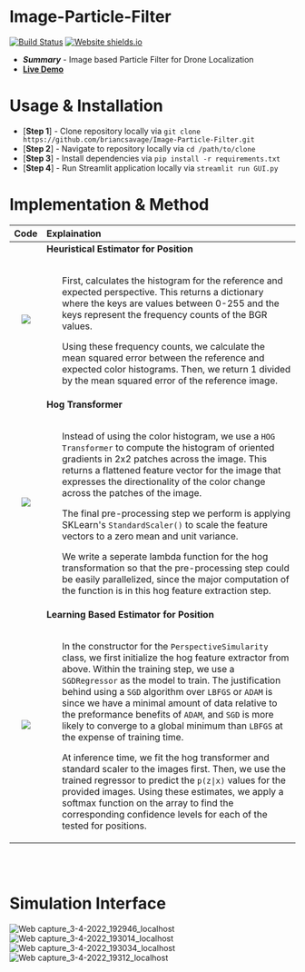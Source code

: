 # Image-Particle-Filter

[![Build Status](https://travis-ci.org/briancsavage/image-particle-filter.svg?branch=master)](https://travis-ci.org/briancsavage/image-particle-filter)
[![Website shields.io](https://img.shields.io/website-up-down-green-red/http/shields.io.svg)](https://share.streamlit.io/briancsavage/image-particle-filter/GUI.py#drone-simulation)

* ***Summary*** - Image based Particle Filter for Drone Localization
* [**Live Demo**](https://share.streamlit.io/briancsavage/image-particle-filter/GUI.py#drone-simulation)


# Usage & Installation
* [**Step 1**] - Clone repository locally via `git clone https://github.com/briancsavage/Image-Particle-Filter.git`
* [**Step 2**] - Navigate to repository locally via `cd /path/to/clone`
* [**Step 3**] - Install dependencies via `pip install -r requirements.txt`
* [**Step 4**] - Run Streamlit application locally via `streamlit run GUI.py`


# Implementation & Method

| Code | Explaination |
|:----:|:-------------|
| <img src="https://user-images.githubusercontent.com/47962267/161453030-69b3040a-175a-4d56-8db5-810d0f37ac44.png"> | <b>Heuristical Estimator for Position</b> <br/><br/> <ul> First, calculates the histogram for the reference and expected perspective. This returns a dictionary where the keys are values between 0-255 and the keys represent the frequency counts of the BGR values. </ul><ul> Using these frequency counts, we calculate the mean squared error between the reference and expected color histograms. Then, we return 1 divided by the mean squared error of the reference image.  </ul> |
| <img src="https://user-images.githubusercontent.com/47962267/161453132-533e876d-238e-491a-8d18-cd67104f92a9.png"> | <b>Hog Transformer</b> <br/><br/> <ul> Instead of using the color histogram, we use a `HOG Transformer` to compute the histogram of oriented gradients in 2x2 patches across the image. This returns a flattened feature vector for the image that expresses the directionality of the color change across the patches of the image. </ul> <ul> The final pre-processing step we perform is applying SKLearn's `StandardScaler()` to scale the feature vectors to a zero mean and unit variance. </ul><ul> We write a seperate lambda function for the hog transformation so that the pre-processing step could be easily parallelized, since the major computation of the function is in this hog feature extraction step.  |
| <img src="https://user-images.githubusercontent.com/47962267/161453137-c529feef-248b-4ed3-8fd6-71354592d8a1.png"> | <b>Learning Based Estimator for Position</b> <br/><br/> <ul> In the constructor for the `PerspectiveSimularity` class, we first initialize the hog feature extractor from above. Within the training step, we use a `SGDRegressor` as the model to train. The justification behind using a `SGD` algorithm over `LBFGS` or `ADAM` is since we have a minimal amount of data relative to the preformance benefits of `ADAM`, and `SGD` is more likely to converge to a global minimum than `LBFGS` at the expense of training time. </ul> <ul> At inference time, we fit the hog transformer and standard scaler to the images first. Then, we use the trained regressor to predict the `p(z\|x)` values for the provided images. Using these estimates, we apply a softmax function on the array to find the corresponding confidence levels for each of the tested for positions. |

<br><br>

# Simulation Interface

![Web capture_3-4-2022_192946_localhost](https://user-images.githubusercontent.com/47962267/161453642-2b407749-16b5-4851-a491-1d9a83bee303.jpeg)
![Web capture_3-4-2022_193014_localhost](https://user-images.githubusercontent.com/47962267/161453644-49d95e0d-896e-4e30-b8b0-eaed702e2544.jpeg)
![Web capture_3-4-2022_193034_localhost](https://user-images.githubusercontent.com/47962267/161453647-0e4b25cf-6b3d-41ef-8db3-b2692b968aad.jpeg)
![Web capture_3-4-2022_19312_localhost](https://user-images.githubusercontent.com/47962267/161453653-121bd4d8-3d96-439e-8cd1-8c5ec73cb162.jpeg)







